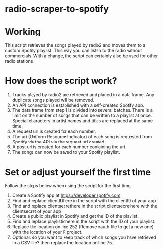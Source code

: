 # radio-scraper-to-spotify

# Working #
This script retrieves the songs played by radio2 and moves them to a custom Spotify playlist. This way you can listen to the radio without commercials. 
With a change, the script can certainly also be used for other radio stations.
#

# How does the script work? #
1. Tracks played by radio2 are retrieved and placed in a data frame. Any duplicate songs played will be removed.
2. An API connection is established with a self-created Spotify app.
3. The data frame from step 1 is divided into several batches. There is a limit on the number of songs that can be written to a playlist at once. Special characters in artist names and titles are replaced at the same time.
4. A request url is created for each number.
5. The uri (Uniform Resource Indicator) of each song is requested from Spotify via the API via the request url created.
6. A post url is created for each number containing the uri
7. The songs can now be saved to your Spotify playlist.

# Set or adjust yourself the first time #
Follow the steps below when using the script for the first time.
1. Create a Spotify app at https://developer.spotify.com.
2. Find and replace clientIDhere in the script with the clientID of your app
3. Find and replace clientsecrethere in the script clientsecrethere with the clientsecret of your app
4. Create a public playlist in Spotify and get the ID of the playlist.
5. Find and replace playlistidhere in the script with the ID of your playlist.
6. Replace the location on line 252 (Remove oauth file to get a new one) with the location of your R project.
7. Optional: do you want to keep track of which songs you have retrieved in a CSV file? then replace the location on line 75.
